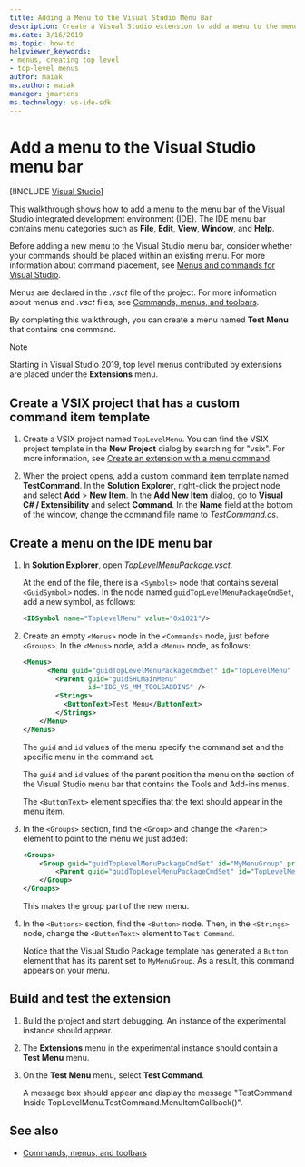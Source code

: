 ```yaml
---
title: Adding a Menu to the Visual Studio Menu Bar
description: Create a Visual Studio extension to add a menu to the menu bar to the Visual Studio integrated development environment (IDE).
ms.date: 3/16/2019
ms.topic: how-to
helpviewer_keywords:
- menus, creating top level
- top-level menus
author: maiak
ms.author: maiak
manager: jmartens
ms.technology: vs-ide-sdk
---
```

# Add a menu to the Visual Studio menu bar

 [!INCLUDE [Visual Studio](~/includes/applies-to-version/vs-windows-only.md)]

This walkthrough shows how to add a menu to the menu bar of the Visual Studio integrated development environment (IDE). The IDE menu bar contains menu categories such as **File**, **Edit**, **View**, **Window**, and **Help**.

Before adding a new menu to the Visual Studio menu bar, consider whether your commands should be placed within an existing menu. For more information about command placement, see [Menus and commands for Visual Studio](../extensibility/ux-guidelines/menus-and-commands-for-visual-studio.md).

Menus are declared in the *.vsct* file of the project. For more information about menus and *.vsct* files, see [Commands, menus, and toolbars](../extensibility/internals/commands-menus-and-toolbars.md).

By completing this walkthrough, you can create a menu named **Test Menu** that contains one command.

> [!NOTE]
> Starting in Visual Studio 2019, top level menus contributed by extensions are placed under the **Extensions** menu.

## Create a VSIX project that has a custom command item template

1. Create a VSIX project named `TopLevelMenu`. You can find the VSIX project template in the **New Project** dialog by searching for "vsix".  For more information, see [Create an extension with a menu command](../extensibility/creating-an-extension-with-a-menu-command.md).

2. When the project opens, add a custom command item template named **TestCommand**. In the **Solution Explorer**, right-click the project node and select **Add** >  **New Item**. In the **Add New Item** dialog, go to **Visual C# / Extensibility** and select **Command**. In the **Name** field at the bottom of the window, change the command file name to *TestCommand.cs*.

## Create a menu on the IDE menu bar

1. In **Solution Explorer**, open *TopLevelMenuPackage.vsct*.

    At the end of the file, there is a `<Symbols>` node that contains several `<GuidSymbol>` nodes. In the node named `guidTopLevelMenuPackageCmdSet`, add a new symbol, as follows:

   ```xml
   <IDSymbol name="TopLevelMenu" value="0x1021"/>
   ```

2. Create an empty `<Menus>` node in the `<Commands>` node, just before `<Groups>`. In the `<Menus>` node, add a `<Menu>` node, as follows:

   ```xml
   <Menus>
         <Menu guid="guidTopLevelMenuPackageCmdSet" id="TopLevelMenu" priority="0x700" type="Menu">
           <Parent guid="guidSHLMainMenu"
                   id="IDG_VS_MM_TOOLSADDINS" />
           <Strings>
             <ButtonText>Test Menu</ButtonText>
           </Strings>
       </Menu>
   </Menus>
   ```

    The `guid` and `id` values of the menu specify the command set and the specific menu in the command set.

    The `guid` and `id` values of the parent position the menu on the section of the Visual Studio menu bar that contains the Tools and Add-ins menus.

    The `<ButtonText>` element specifies that the text should appear in the menu item.

3. In the `<Groups>` section, find the `<Group>` and change the `<Parent>` element to point to the menu we just added:

   ```xml
   <Groups>
       <Group guid="guidTopLevelMenuPackageCmdSet" id="MyMenuGroup" priority="0x0600">
           <Parent guid="guidTopLevelMenuPackageCmdSet" id="TopLevelMenu"/>
       </Group>
   </Groups>
   ```

    This makes the group part of the new menu.

4. In the `<Buttons>` section, find the `<Button>` node. Then, in the `<Strings>` node, change the `<ButtonText>` element to `Test Command`.

    Notice that the Visual Studio Package template has generated a `Button` element that has its parent set to `MyMenuGroup`. As a result, this command appears on your menu.

## Build and test the extension

1. Build the project and start debugging. An instance of the experimental instance should appear.

2. The **Extensions** menu in the experimental instance should contain a **Test Menu** menu.

3. On the **Test Menu** menu, select **Test Command**.

    A message box should appear and display the message "TestCommand Inside TopLevelMenu.TestCommand.MenuItemCallback()".

## See also

- [Commands, menus, and toolbars](../extensibility/internals/commands-menus-and-toolbars.md)
